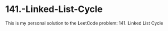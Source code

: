 # 141.-Linked-List-Cycle
This is my personal solution to the LeetCode problem: 141. Linked List Cycle
